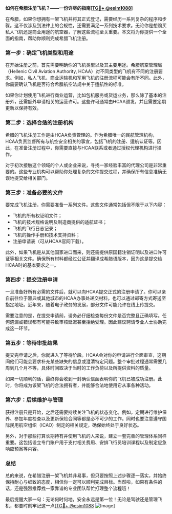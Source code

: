 **如何在希腊注册飞机？——一份详尽的指南[[TG💪+ @esim1088](https://t.me/s/esim1088)]**

在希腊，如果你想拥有一架飞机并将其正式登记，需要经历一系列复杂的程序和步骤。这不仅涉及到法律上的合规性，还需要满足一系列技术要求。无论你是想购买私人飞机还是商业用途的航空器，了解这些流程至关重要。本文将为你提供一个全面的指南，帮助你顺利完成希腊飞机注册。

### **第一步：确定飞机类型和用途**
在开始注册之前，首先需要明确你的飞机类型以及其主要用途。希腊航空管理局（Hellenic Civil Aviation Authority, HCAA）对不同类型的飞机有不同的注册要求。例如，私人飞机、商业运输机和军用飞机的注册流程可能会有所不同。此外，你需要确认飞机是否符合希腊航空法规中关于适航性的标准。

如果你计划使用飞机进行商业运营，比如包机服务或货运业务，那么除了基本的注册外，还需额外申请相关的运营许可。这些许可通常由HCAA颁发，并且需要定期更新以保持有效。

### **第二步：选择合适的注册机构**
希腊的飞机注册工作是由HCAA负责管理的。作为希腊唯一的民航管理机构，HCAA负责监督所有与航空安全相关的事宜，包括飞机的注册、适航认证等。因此，在准备注册过程中，你需要直接与HCAA联系或者通过授权代理机构进行操作。

对于初次接触这个领域的个人或企业来说，寻找一家经验丰富的代理公司是非常重要的。这些专业机构可以帮助你处理复杂的文件提交过程，并确保所有信息准确无误地提交给相关部门。

### **第三步：准备必要的文件**
要完成飞机注册，你需要准备一系列文件。这些文件通常包括但不限于以下内容：
- 飞机的所有权证明文件；
- 飞机的技术规格说明及制造商提供的适航证书；
- 飞机的飞行日志记录；
- 飞机的操作手册和技术支持资料；
- 注册申请表（可从HCAA官网下载）。

此外，如果飞机是从其他国家进口而来，则还需提供原国籍注销证明以及进口许可证等相关文件。确保所有材料都经过公证并翻译成希腊语版本，因为这是提交给HCAA时的基本要求之一。

### **第四步：提交注册申请**
一旦准备好所有必需的文件后，就可以向HCAA提交正式的注册申请了。你可以亲自前往位于雅典或其他城市的HCAA办事处递交材料，也可以通过邮寄方式寄送至指定地址。近年来，随着电子政务的发展，部分文件可能允许在线上传提交。

需要注意的是，在提交申请前，请务必仔细检查每份文件是否完整且正确填写。任何遗漏或错误都有可能导致审核延迟甚至拒绝受理。因此建议聘请专业人士协助完成这一环节。

### **第五步：等待审批结果**
提交完申请之后，你就进入了等待阶段。HCAA会对你的申请进行全面审查，这期间他们可能会要求补充某些缺失的信息或澄清特定问题。整个审批过程通常需要几周到几个月不等，具体时间取决于当时的工作负荷以及所提供资料的质量。

如果一切顺利的话，最终你会收到一封确认信函表明你的飞机已被成功注册。此时，你将成为该架飞机的合法拥有者，并能够合法地使用它从事各种活动。

### **第六步：后续维护与管理**
获得注册只是开始，之后还需要持续关注飞机的状态变化。例如，定期进行维护保养、参加年度检查以及更新保险合同等都是必不可少的工作。同时也要注意遵守国际民用航空组织（ICAO）制定的相关规定，确保始终处于良好状态。

另外，对于那些打算长期持有并使用飞机的人来说，建立一套完善的管理体系同样重要。这包括设立专门账户用于支付相关费用、安排飞行员培训课程以及制定应急响应预案等内容。

### **总结**
总的来说，在希腊注册一架飞机并非易事，但只要按照上述步骤逐一落实，并始终保持耐心与细致的态度，相信你一定可以顺利完成目标。当然啦，如果有条件的话，还是强烈推荐找一家靠谱的专业团队帮忙打理整个流程哦！

最后提醒大家一句：无论何时何地，安全永远是第一位！无论是驾驶还是管理飞机，都要时刻牢记这一点[[TG💪+ @esim1088](https://t.me/s/esim1088) ![Image](https://i.postimg.cc/4NQfJmqS/Snipaste-2025-05-13-00-14-12.png)]